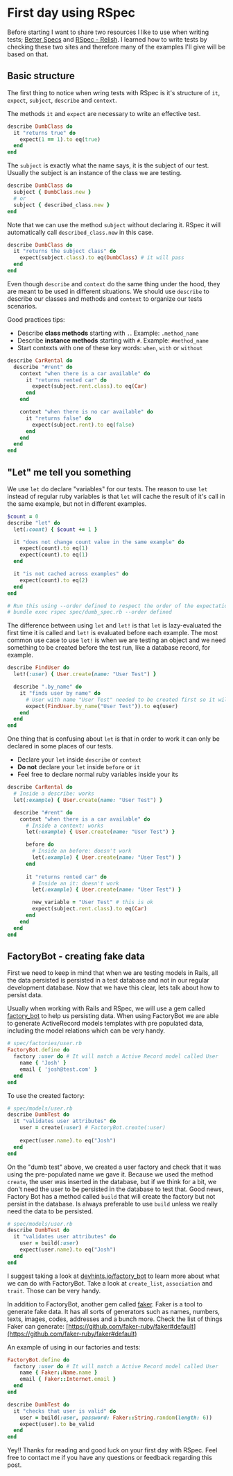 # First day using RSpec

Before starting I want to share two resources I like to use when writing tests;
[Better Specs](https://www.betterspecs.org/) and [RSpec - Relish](https://relishapp.com/rspec/).
I learned how to write tests by checking these two sites and therefore many of the examples I'll give will be based on
that.

## Basic structure

The first thing to notice when wring tests with RSpec is it's structure of `it`, `expect`, `subject`, `describe` and
`context`.


The methods `it` and `expect` are necessary to write an effective test. 

```ruby
describe DumbClass do
  it "returns true" do
    expect(1 == 1).to eq(true)
  end
end
```

The `subject` is exactly what the name says, it is the subject of our test. Usually the subject is an instance of the
class we are testing.

```ruby
describe DumbClass do
  subject { DumbClass.new }
  # or
  subject { described_class.new }
end
```

Note that we can use the method `subject` without declaring it. RSpec it will automatically call `described_class.new`
in this case.

```ruby
describe DumbClass do
  it "returns the subject class" do
    expect(subject.class).to eq(DumbClass) # it will pass
  end
end
```


Even though `describe` and `context` do the same thing under the hood, they are meant to be used in different
situations. We should use `describe` to describe our classes and methods and `context` to organize our tests
scenarios.

Good practices tips:

- Describe **class methods** starting with `.`. Example: `.method_name`
- Describe **instance methods** starting with `#`. Example: `#method_name`
- Start contexts with one of these key words: `when`, `with` or `without`

```ruby
describe CarRental do
  describe "#rent" do
    context "when there is a car available" do
      it "returns rented car" do
        expect(subject.rent.class).to eq(Car)
      end
    end

    context "when there is no car available" do
      it "returns false" do
        expect(subject.rent).to eq(false)
      end
    end
  end
end
```

## "Let" me tell you something

We use `let` do declare "variables" for our tests. The reason to use `let` instead of regular ruby variables is that
`let` will cache the result of it's call in the same example, but not in different examples.

```ruby
$count = 0
describe "let" do
  let(:count) { $count += 1 }

  it "does not change count value in the same example" do
    expect(count).to eq(1)
    expect(count).to eq(1)
  end

  it "is not cached across examples" do
    expect(count).to eq(2)
  end
end

# Run this using --order defined to respect the order of the expectations
# bundle exec rspec spec/dumb_spec.rb --order defined
```

The difference between using `let` and `let!` is that `let` is lazy-evaluated the first time it is called and `let!` is
evaluated before each example. The most common use case to use `let!` is when we are testing an object and we need
something to be created before the test run, like a database record, for example.

```ruby
describe FindUser do
  let!(:user) { User.create(name: "User Test") }

  describe ".by_name" do
    it "finds user by name" do
      # User with name "User Test" needed to be created first so it will return in this method
      expect(FindUser.by_name("User Test")).to eq(user)
    end
  end
end
```

One thing that is confusing about `let` is that in order to work it can only be declared in some places of our tests.

* Declare your `let` inside `describe` or `context`
* **Do not** declare your `let` inside `before` or `it`
* Feel free to declare normal ruby variables inside your its

```ruby
describe CarRental do
  # Inside a describe: works
  let(:example) { User.create(name: "User Test") }

  describe "#rent" do
    context "when there is a car available" do
      # Inside a context: works
      let(:example) { User.create(name: "User Test") }

      before do
        # Inside an before: doesn't work
        let(:example) { User.create(name: "User Test") }
      end
      
      it "returns rented car" do
        # Inside an it: doesn't work
        let(:example) { User.create(name: "User Test") }

        new_variable = "User Test" # this is ok
        expect(subject.rent.class).to eq(Car)
      end
    end
  end
end
```

## FactoryBot - creating fake data

First we need to keep in mind that when we are testing models in Rails, all the data persisted is persisted in a test
database and not in our regular development database. Now that we have this clear, lets talk about how to persist data.

Usually when working with Rails and RSpec, we will use a gem called
[factory_bot](https://github.com/thoughtbot/factory_bot) to help us persisting data. When using FactoryBot we are able
to generate ActiveRecord models templates with pre populated data, including the model relations which can be very handy.

```ruby
# spec/factories/user.rb
FactoryBot.define do
  factory :user do # It will match a Active Record model called User 
    name { 'Josh' }
    email { 'josh@test.com' }
  end
end
```

To use the created factory:

```ruby
# spec/models/user.rb
describe DumbTest do
  it "validates user attributes" do
    user = create(:user) # FactoryBot.create(:user)
  
    expect(user.name).to eq("Josh")
  end
end
```

On the "dumb test" above, we created a user factory and check that it was using the pre-populated name we gave it.
Because we used the method `create`, the user was inserted in the database, but if we think for a bit, we don't need
the user to be persisted in the database to test that. Good news, Factory Bot has a method called `build` that will 
create the factory but not persist in the database. Is always preferable to use `build` unless we really need the data
to be persisted.

```ruby
# spec/models/user.rb
describe DumbTest do
  it "validates user attributes" do
    user = build(:user)
    expect(user.name).to eq("Josh")
  end
end
```

I suggest taking a look at [devhints.io/factory_bot](https://devhints.io/factory_bot) to learn more about what we can do
with FactoryBot. Take a look at `create_list`, `association` and `trait`. Those can be very handy.

In addition to FactoryBot, another gem called [faker](https://github.com/faker-ruby/faker). Faker is a tool to generate
fake data. It has all sorts of generators such as names, numbers, texts, images, codes, addresses and a bunch more.
Check the list of things Faker can generate: [https://github.com/faker-ruby/faker#default](https://github.com/faker-ruby/faker#default)

An example of using in our factories and tests:

```ruby
FactoryBot.define do
  factory :user do # It will match a Active Record model called User 
    name { Faker::Name.name }
    email { Faker::Internet.email }
  end
end

describe DumbTest do
  it "checks that user is valid" do
    user = build(:user, password: Faker::String.random(length: 6))
    expect(user).to be_valid
  end
end
```

Yey!! Thanks for reading and good luck on your first day with RSpec. Feel free to contact me if you have any questions
or feedback regarding this post.
